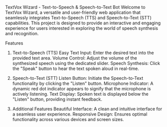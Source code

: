 TextVox Wizard - Text-to-Speech & Speech-to-Text Bot
Welcome to TextVox Wizard, a versatile and user-friendly web application that seamlessly integrates Text-to-Speech (TTS) and Speech-to-Text (STT) capabilities. This project is designed to provide an interactive and engaging experience for users interested in exploring the world of speech synthesis and recognition.

Features
1. Text-to-Speech (TTS)
Easy Text Input: Enter the desired text into the provided text area.
Volume Control: Adjust the volume of the synthesized speech using the dedicated slider.
Speech Synthesis: Click the "Speak" button to hear the text spoken aloud in real-time.

2. Speech-to-Text (STT)
Listen Button: Initiate the Speech-to-Text functionality by clicking the "Listen" button.
Microphone Indicator: A dynamic red dot indicator appears to signify that the microphone is actively listening.
Text Display: Spoken text is displayed below the "Listen" button, providing instant feedback.

3. Additional Features
Beautiful Interface: A clean and intuitive interface for a seamless user experience.
Responsive Design: Ensures optimal functionality across various devices and screen sizes.
